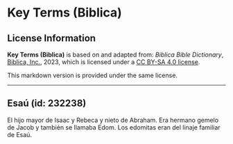 # Key Terms (Biblica)

## License Information

**Key Terms (Biblica)** is based on and adapted from: _Biblica Bible Dictionary_, [Biblica, Inc.](https://www.biblica.com/), 2023, which is licensed under a [CC BY-SA 4.0 license](https://creativecommons.org/licenses/by-sa/4.0/legalcode.en).

This markdown version is provided under the same license.



--------------------------------

## Esaú (id: 232238)

El hijo mayor de Isaac y Rebeca y nieto de Abraham. Era hermano gemelo de Jacob y también se llamaba Edom. Los edomitas eran del linaje familiar de Esaú.


